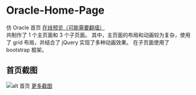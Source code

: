 # Oracle-Home-Page
仿 Oracle 首页
[在线预览（可能需要翻墙）](https://evanwang-gh.github.io/Oracle-Home-Page/)  
共制作了 1 个主页面和 3 个子页面。
其中，主页面的布局和动画较为复杂，使用了 grid 布局，并结合了 jQuery 实现了多种动画效果。
在子页面使用了 bootstrap 框架。
## 首页截图
![alt 首页](https://github.com/NowICFire/Oracle-Home-Page/raw/main/screenshots/Oracle-Home-Page_index.html.png)
[更多截图](https://github.com/NowICFire/Oracle-Home-Page/tree/main/screenshots)
